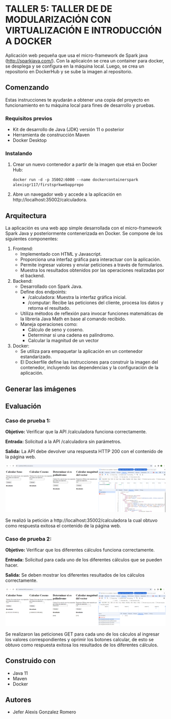 # TALLER 5: TALLER DE DE MODULARIZACIÓN CON VIRTUALIZACIÓN E INTRODUCCIÓN A DOCKER

Aplicación web pequeña que usa el micro-framework de Spark java (http://sparkjava.com/). Con la aplicaicón se crea un container para docker, se desplega y se configura en la máquina local. Luego, se crea un repositorio en DockerHub y se sube la imagen al repositorio.

## Comenzando

Estas instrucciones te ayudarán a obtener una copia del proyecto en funcionamiento en tu máquina local para fines de desarrollo y pruebas.

### Requisitos previos

- Kit de desarrollo de Java (JDK) versión 11 o posterior
- Herramienta de construcción Maven
- Docker Desktop

### Instalando

1. Crear un nuevo contenedor a partir de la imagen que etsá en Docker Hub:
    ```
    docker run -d -p 35002:6000 --name dockercontainerspark alexisgr117/firstsprkwebapprepo
    ```
2. Abre un navegador web y accede a la aplicación en http://localhost:35002/calculadora.

## Arquitectura

La aplicación es una web app simple desarrollada con el micro-framework Spark Java y posteriormente contenerizada en Docker. Se compone de los siguientes componentes:

1. Frontend:
   - Implementado con HTML y Javascript.
   - Proporciona una interfaz gráfica para interactuar con la aplicación.
   - Permite ingresar valores y enviar peticiones a través de formularios.
   - Muestra los resultados obtenidos por las operaciones realizadas por el backend.
2. Backend:
   - Desarrollado con Spark Java.
   - Define dos endpoints:
     - /calculadora: Muestra la interfaz gráfica inicial.
     - /computar: Recibe las peticiones del cliente, procesa los datos y retorna el resultado.
   - Utiliza métodos de reflexión para invocar funciones matemáticas de la librería Java Math en base al comando recibido.
   - Maneja operaciones como:
     - Cálculo de seno y coseno.
     - Determinar si una cadena es palíndromo.
     - Calcular la magnitud de un vector
3. Docker:
   - Se utiliza para empaquetar la aplicación en un contenedor estandarizado.
   - El Dockerfile define las instrucciones para construir la imagen del contenedor, incluyendo las dependencias y la configuración de la aplicación.

## Generar las imágenes

## Evaluación

### Caso de prueba 1:

**Objetivo:** Verificar que la API /calculadora funciona correctamente.

**Entrada:** Solicitud a la API /calculadora sin parámetros.

**Salida:** La API debe devolver una respuesta HTTP 200 con el contenido de la página web.

![Caso1.png](img/Caso1.png)

Se realizó la petición a http://localhost:35002/calculadora la cual obtuvo como respuesta exitosa el contenido de la página web.

### Caso de prueba 2:

**Objetivo:** Verificar que los diferentes cálculos funciona correctamente.

**Entrada:** Solicitud para cada uno de los diferentes cálculos que se pueden hacer.

**Salida:** Se deben mostrar los diferentes resultados de los cálculos correctamente.

![Caso2.png](img/Caso2.png)

Se realizaron las peticiones GET para cada uno de los cáculos al ingresar los valores correspondientes y oprimir los botones calcular, de esto se obtuvo como respuesta exitosa los resultados de los diferentes cálculos.

## Construido con

- Java 11
- Maven
- Docker

## Autores

* Jefer Alexis Gonzalez Romero
